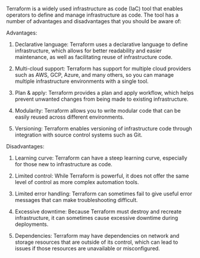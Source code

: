 Terraform is a widely used infrastructure as code (IaC) tool that enables operators to define and manage infrastructure as code. The tool has a number of advantages and disadvantages that you should be aware of:

Advantages:

1. Declarative language: Terraform uses a declarative language to define infrastructure, which allows for better readability and easier maintenance, as well as facilitating reuse of infrastructure code.

2. Multi-cloud support: Terraform has support for multiple cloud providers such as AWS, GCP, Azure, and many others, so you can manage multiple infrastructure environments with a single tool.

3. Plan & apply: Terraform provides a plan and apply workflow, which helps prevent unwanted changes from being made to existing infrastructure.

4. Modularity: Terraform allows you to write modular code that can be easily reused across different environments.

5. Versioning: Terraform enables versioning of infrastructure code through integration with source control systems such as Git.

Disadvantages:

1. Learning curve: Terraform can have a steep learning curve, especially for those new to infrastructure as code.

2. Limited control: While Terraform is powerful, it does not offer the same level of control as more complex automation tools.

3. Limited error handling: Terraform can sometimes fail to give useful error messages that can make troubleshooting difficult.

4. Excessive downtime: Because Terraform must destroy and recreate infrastructure, it can sometimes cause excessive downtime during deployments.

5. Dependencies: Terraform may have dependencies on network and storage resources that are outside of its control, which can lead to issues if those resources are unavailable or misconfigured.
